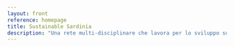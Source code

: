 ```yaml
---
layout: front
reference: homepage
title: Sustainable Sardinia
description: "Una rete multi-disciplinare che lavora per lo sviluppo sostenibile in Sardegna"
---
```

